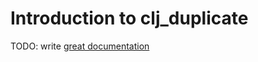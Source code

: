 # Introduction to clj_duplicate

TODO: write [great documentation](http://jacobian.org/writing/great-documentation/what-to-write/)
